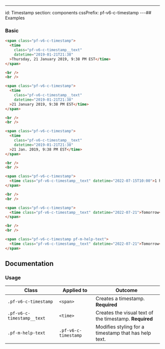 ---
id: Timestamp
section: components
cssPrefix: pf-v6-c-timestamp
---## Examples

### Basic

```html
<span class="pf-v6-c-timestamp">
  <time
    class="pf-v6-c-timestamp__text"
    datetime="2019-01-21T21:38"
  >Thursday, 21 January 2019, 9:38 PM EST</time>
</span>

<br />
<br />

<span class="pf-v6-c-timestamp">
  <time
    class="pf-v6-c-timestamp__text"
    datetime="2019-01-21T21:38"
  >21 January 2019, 9:38 PM EST</time>
</span>

<br />
<br />

<span class="pf-v6-c-timestamp">
  <time
    class="pf-v6-c-timestamp__text"
    datetime="2019-01-21T21:38"
  >21 Jan. 2019, 9:38 PM EST</time>
</span>

<br />
<br />

<span class="pf-v6-c-timestamp">
  <time class="pf-v6-c-timestamp__text" datetime="2022-07-15T10:00">1 hour ago</time>
</span>

<br />
<br />

<span class="pf-v6-c-timestamp">
  <time class="pf-v6-c-timestamp__text" datetime="2022-07-21">Tomorrow</time>
</span>

<br />
<br />

<span class="pf-v6-c-timestamp pf-m-help-text">
  <time class="pf-v6-c-timestamp__text" datetime="2022-07-21">Tomorrow</time>
</span>

```

## Documentation

### Usage

| Class | Applied to | Outcome |
| -- | -- | -- |
| `.pf-v6-c-timestamp` | `<span>` | Creates a timestamp. **Required** |
| `.pf-v6-c-timestamp__text` | `<time>` | Creates the visual text of the timestamp. **Required** |
| `.pf-m-help-text`| `.pf-v6-c-timestamp` | Modifies styling for a timestamp that has help text. |
